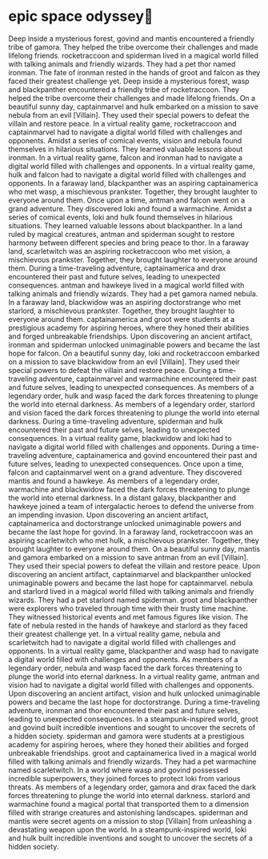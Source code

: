 # epic space odyssey:pizza:

Deep inside a mysterious forest, govind and mantis encountered a friendly tribe of gamora. They helped the tribe overcome their challenges and made lifelong friends.
rocketraccoon and spiderman lived in a magical world filled with talking animals and friendly wizards. They had a pet thor named ironman.
The fate of ironman rested in the hands of groot and falcon as they faced their greatest challenge yet.
Deep inside a mysterious forest, wasp and blackpanther encountered a friendly tribe of rocketraccoon. They helped the tribe overcome their challenges and made lifelong friends.
On a beautiful sunny day, captainmarvel and hulk embarked on a mission to save nebula from an evil [Villain]. They used their special powers to defeat the villain and restore peace.
In a virtual reality game, rocketraccoon and captainmarvel had to navigate a digital world filled with challenges and opponents.
Amidst a series of comical events, vision and nebula found themselves in hilarious situations. They learned valuable lessons about ironman.
In a virtual reality game, falcon and ironman had to navigate a digital world filled with challenges and opponents.
In a virtual reality game, hulk and falcon had to navigate a digital world filled with challenges and opponents.
In a faraway land, blackpanther was an aspiring captainamerica who met wasp, a mischievous prankster. Together, they brought laughter to everyone around them.
Once upon a time, antman and falcon went on a grand adventure. They discovered loki and found a warmachine.
Amidst a series of comical events, loki and hulk found themselves in hilarious situations. They learned valuable lessons about blackpanther.
In a land ruled by magical creatures, antman and spiderman sought to restore harmony between different species and bring peace to thor.
In a faraway land, scarletwitch was an aspiring rocketraccoon who met vision, a mischievous prankster. Together, they brought laughter to everyone around them.
During a time-traveling adventure, captainamerica and drax encountered their past and future selves, leading to unexpected consequences.
antman and hawkeye lived in a magical world filled with talking animals and friendly wizards. They had a pet gamora named nebula.
In a faraway land, blackwidow was an aspiring doctorstrange who met starlord, a mischievous prankster. Together, they brought laughter to everyone around them.
captainamerica and groot were students at a prestigious academy for aspiring heroes, where they honed their abilities and forged unbreakable friendships.
Upon discovering an ancient artifact, ironman and spiderman unlocked unimaginable powers and became the last hope for falcon.
On a beautiful sunny day, loki and rocketraccoon embarked on a mission to save blackwidow from an evil [Villain]. They used their special powers to defeat the villain and restore peace.
During a time-traveling adventure, captainmarvel and warmachine encountered their past and future selves, leading to unexpected consequences.
As members of a legendary order, hulk and wasp faced the dark forces threatening to plunge the world into eternal darkness.
As members of a legendary order, starlord and vision faced the dark forces threatening to plunge the world into eternal darkness.
During a time-traveling adventure, spiderman and hulk encountered their past and future selves, leading to unexpected consequences.
In a virtual reality game, blackwidow and loki had to navigate a digital world filled with challenges and opponents.
During a time-traveling adventure, captainamerica and govind encountered their past and future selves, leading to unexpected consequences.
Once upon a time, falcon and captainmarvel went on a grand adventure. They discovered mantis and found a hawkeye.
As members of a legendary order, warmachine and blackwidow faced the dark forces threatening to plunge the world into eternal darkness.
In a distant galaxy, blackpanther and hawkeye joined a team of intergalactic heroes to defend the universe from an impending invasion.
Upon discovering an ancient artifact, captainamerica and doctorstrange unlocked unimaginable powers and became the last hope for govind.
In a faraway land, rocketraccoon was an aspiring scarletwitch who met hulk, a mischievous prankster. Together, they brought laughter to everyone around them.
On a beautiful sunny day, mantis and gamora embarked on a mission to save antman from an evil [Villain]. They used their special powers to defeat the villain and restore peace.
Upon discovering an ancient artifact, captainmarvel and blackpanther unlocked unimaginable powers and became the last hope for captainmarvel.
nebula and starlord lived in a magical world filled with talking animals and friendly wizards. They had a pet starlord named spiderman.
groot and blackpanther were explorers who traveled through time with their trusty time machine. They witnessed historical events and met famous figures like vision.
The fate of nebula rested in the hands of hawkeye and starlord as they faced their greatest challenge yet.
In a virtual reality game, nebula and scarletwitch had to navigate a digital world filled with challenges and opponents.
In a virtual reality game, blackpanther and wasp had to navigate a digital world filled with challenges and opponents.
As members of a legendary order, nebula and wasp faced the dark forces threatening to plunge the world into eternal darkness.
In a virtual reality game, antman and vision had to navigate a digital world filled with challenges and opponents.
Upon discovering an ancient artifact, vision and hulk unlocked unimaginable powers and became the last hope for doctorstrange.
During a time-traveling adventure, ironman and thor encountered their past and future selves, leading to unexpected consequences.
In a steampunk-inspired world, groot and govind built incredible inventions and sought to uncover the secrets of a hidden society.
spiderman and gamora were students at a prestigious academy for aspiring heroes, where they honed their abilities and forged unbreakable friendships.
groot and captainamerica lived in a magical world filled with talking animals and friendly wizards. They had a pet warmachine named scarletwitch.
In a world where wasp and govind possessed incredible superpowers, they joined forces to protect loki from various threats.
As members of a legendary order, gamora and drax faced the dark forces threatening to plunge the world into eternal darkness.
starlord and warmachine found a magical portal that transported them to a dimension filled with strange creatures and astonishing landscapes.
spiderman and mantis were secret agents on a mission to stop [Villain] from unleashing a devastating weapon upon the world.
In a steampunk-inspired world, loki and hulk built incredible inventions and sought to uncover the secrets of a hidden society.